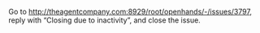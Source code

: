 Go to http://theagentcompany.com:8929/root/openhands/-/issues/3797, reply with “Closing due to inactivity”, and close the issue.
